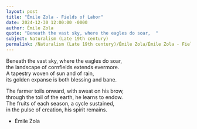 ```yaml
---
layout: post
title: "Émile Zola - Fields of Labor"
date: 2024-12-30 12:00:00 -0000
author: Émile Zola
quote: "Beneath the vast sky, where the eagles do soar,  "
subject: Naturalism (Late 19th century)
permalink: /Naturalism (Late 19th century)/Émile Zola/Émile Zola - Fields of Labor
---
```


Beneath the vast sky, where the eagles do soar,  
the landscape of cornfields extends evermore.  
A tapestry woven of sun and of rain,  
its golden expanse is both blessing and bane.

The farmer toils onward, with sweat on his brow,  
through the toil of the earth, he learns to endow.  
The fruits of each season, a cycle sustained,  
in the pulse of creation, his spirit remains.

- Émile Zola
